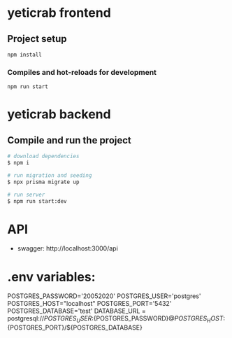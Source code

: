 # yeticrab frontend

## Project setup
```
npm install
```

### Compiles and hot-reloads for development
```
npm run start
```

# yeticrab backend

## Compile and run the project

```bash
# download dependencies
$ npm i

# run migration and seeding
$ npx prisma migrate up

# run server
$ npm run start:dev
```

# API

- swagger: http://localhost:3000/api

# .env variables:

POSTGRES_PASSWORD='20052020'
POSTGRES_USER='postgres'
POSTGRES_HOST="localhost"
POSTGRES_PORT='5432'
POSTGRES_DATABASE='test'
DATABASE_URL = postgresql://${POSTGRES_USER}:${POSTGRES_PASSWORD}@${POSTGRES_HOST}:${POSTGRES_PORT}/${POSTGRES_DATABASE}
